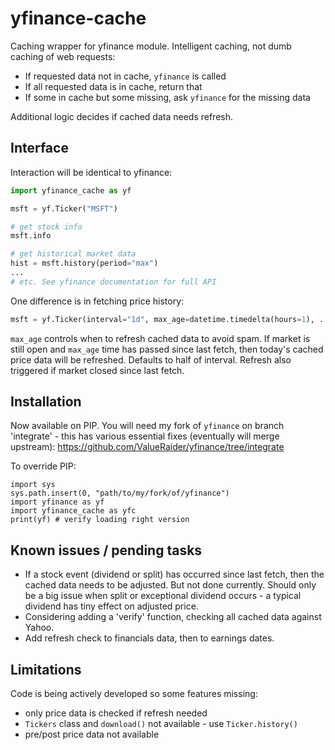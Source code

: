# yfinance-cache
Caching wrapper for yfinance module. Intelligent caching, not dumb caching of web requests:
- If requested data not in cache, `yfinance` is called
- If all requested data is in cache, return that
- If some in cache but some missing, ask `yfinance` for the missing data

Additional logic decides if cached data needs refresh.

## Interface
Interaction will be identical to yfinance:

```python
import yfinance_cache as yf

msft = yf.Ticker("MSFT")

# get stock info
msft.info

# get historical market data
hist = msft.history(period="max")
...
# etc. See yfinance documentation for full API
```

One difference is in fetching price history:
```python
msft = yf.Ticker(interval="1d", max_age=datetime.timedelta(hours=1), ...)
```
`max_age` controls when to refresh cached data to avoid spam. If market is still open and `max_age` time has passed since last fetch, then today's cached price data will be refreshed. 
Defaults to half of interval. Refresh also triggered if market closed since last fetch.

## Installation

Now available on PIP. You will need my fork of `yfinance` on branch 'integrate' - this has various essential fixes (eventually will merge upstream): https://github.com/ValueRaider/yfinance/tree/integrate

To override PIP:
```
import sys
sys.path.insert(0, "path/to/my/fork/of/yfinance")
import yfinance as yf
import yfinance_cache as yfc
print(yf) # verify loading right version
```

## Known issues / pending tasks

- If a stock event (dividend or split) has occurred since last fetch, then the cached data needs to be adjusted. But not done currently. Should only be a big issue when split or exceptional dividend occurs - a typical dividend has tiny effect on adjusted price.
- Considering adding a 'verify' function, checking all cached data against Yahoo.
- Add refresh check to financials data, then to earnings dates.

## Limitations

Code is being actively developed so some features missing:

- only price data is checked if refresh needed
- `Tickers` class and `download()` not available - use `Ticker.history()`
- pre/post price data not available
